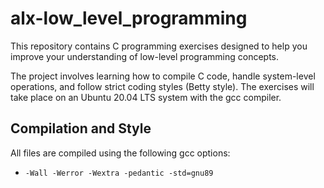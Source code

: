 # alx-low_level_programming

This repository contains C programming exercises designed to help you improve your understanding of low-level programming concepts.

The project involves learning how to compile C code, handle system-level operations, and follow strict coding styles (Betty style). The exercises will take place on an Ubuntu 20.04 LTS system with the gcc compiler.

## Compilation and Style

All files are compiled using the following gcc options:
- `-Wall -Werror -Wextra -pedantic -std=gnu89`


